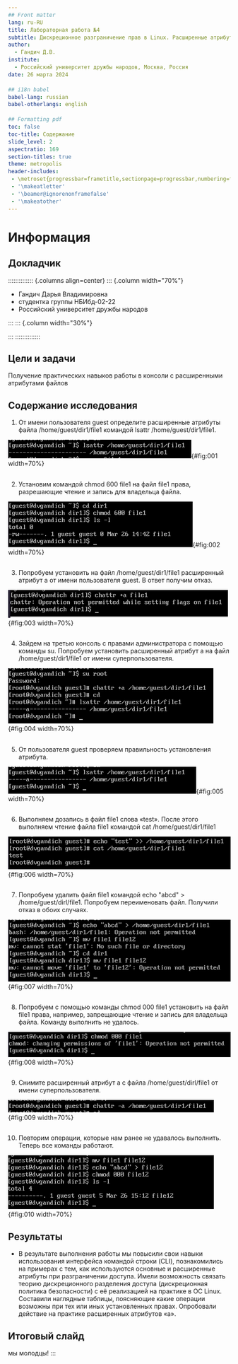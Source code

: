 ```yaml
---
## Front matter
lang: ru-RU
title: Лабораторная работа №4
subtitle: Дискреционное разграничение прав в Linux. Расширенные атрибуты
author:
  - Гандич Д.В.
institute:
  - Российский университет дружбы народов, Москва, Россия
date: 26 марта 2024

## i18n babel
babel-lang: russian
babel-otherlangs: english

## Formatting pdf
toc: false
toc-title: Содержание
slide_level: 2
aspectratio: 169
section-titles: true
theme: metropolis
header-includes:
 - \metroset{progressbar=frametitle,sectionpage=progressbar,numbering=fraction}
 - '\makeatletter'
 - '\beamer@ignorenonframefalse'
 - '\makeatother'
---
```


# Информация

## Докладчик

:::::::::::::: {.columns align=center}
::: {.column width="70%"}

  * Гандич Дарья Владимировна
  * студентка группы НБИбд-02-22
  * Российский университет дружбы народов
  
:::
::: {.column width="30%"}


:::
::::::::::::::


## Цели и задачи

Получение практических навыков работы в консоли с расширенными атрибутами файлов

## Содержание исследования

1. От имени пользователя guest определите расширенные атрибуты файла /home/guest/dir1/file1 командой lsattr /home/guest/dir1/file1.

![определяем расширенные атрибуты файла](image/1.png){#fig:001 width=70%}

##

2. Установим командой chmod 600 file1 на файл file1 права, разрешающие чтение и запись для владельца файла.

![chmod 600 file1](image/2.png){#fig:002 width=70%}

##

3. Попробуем установить на файл /home/guest/dir1/file1 расширенный атрибут a от имени пользователя guest. В ответ получим отказ.

![chattr +a](image/3.png){#fig:003 width=70%}

##

4. Зайдем на третью консоль с правами администратора с помощью команды su. Попробуем установить расширенный атрибут a на файл /home/guest/dir1/file1 от имени суперпользователя.

![установка атрибута от имени суперпользователя](image/4.png){#fig:004 width=70%}

##

5. От пользователя guest проверяем правильность установления атрибута.

![правильность установления атрибута](image/5.png){#fig:005 width=70%}

##

6. Выполняем дозапись в файл file1 слова «test». После этого выполняем чтение файла file1 командой cat /home/guest/dir1/file1

![дозапись в файл file1 и чтение файла](image/6.png){#fig:006 width=70%}

##

7. Попробуем удалить файл file1 командой echo "abcd" > /home/guest/dirl/file1. Попробуем переименовать файл. Получили отказ в обоих случаях.

![удаление и переименование file1](image/7.png){#fig:007 width=70%}

##

8. Попробуем с помощью команды chmod 000 file1 установить на файл file1 права, например, запрещающие чтение и запись для владельца файла. Команду выполнить не удалось.

![chmod 000 file1](image/8.png){#fig:008 width=70%}

##

9. Снимите расширенный атрибут a с файла /home/guest/dirl/file1 от имени суперпользователя.

![снятие расширенного атрибута с файла](image/9.png){#fig:009 width=70%}

##

10. Повторим операции, которые нам ранее не удавалось выполнить. Теперь все команды работают.

![изменение прав директории /home/guest](image/10.png){#fig:010 width=70%}

## Результаты

- В результате выполнения работы мы повысили свои навыки использования интерфейса командой строки (CLI), познакомились на примерах с тем, как используются основные и расширенные атрибуты при разграничении доступа. Имели возможность связать теорию дискреционного разделения доступа (дискреционная политика безопасности) с её реализацией на практике в ОС Linux. Составили наглядные таблицы, поясняющие какие операции возможны при тех или иных установленных правах. Опробовали действие на практике расширенных атрибутов «а».

## Итоговый слайд

мы молодцы!
:::

